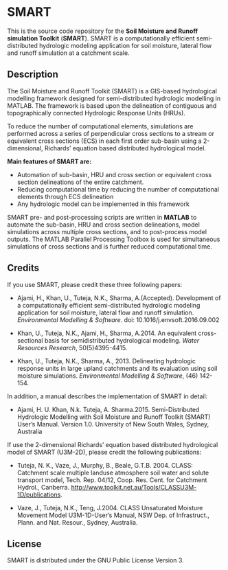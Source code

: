 # SMART
This is the source code repository for the **Soil Moisture and Runoff simulation Toolkit** (**SMART**). SMART is a computationally efficient semi-distributed hydrologic modeling application for soil moisture, lateral flow and runoff simulation at a catchment scale.


## Description
The Soil Moisture and Runoff Toolkit (SMART) is a GIS-based hydrological modelling framework designed for semi-distributed hydrologic modelling in MATLAB. The framework is based upon the delineation of contiguous and topographically connected Hydrologic Response Units (HRUs). 

To reduce the number of computational elements, simulations are performed across a series of perpendicular cross sections to a stream or equivalent cross sections (ECS) in each first order sub-basin using a 2-dimensional, Richards’ equation based distributed hydrological model.

**Main features of SMART are:**
- Automation of sub-basin, HRU and cross section or equivalent cross section delineations of the entire catchment.
- Reducing computational time by reducing the number of computational elements through ECS delineation
- Any hydrologic model can be implemented in this framework

SMART pre- and post-processing scripts are written in **MATLAB** to automate the sub-basin, HRU and cross section delineations, model simulations across multiple cross sections, and to post-process model outputs. The MATLAB Parallel Processing Toolbox is used for simultaneous simulations of cross sections and is further reduced computational time.

## Credits
If you use SMART, please credit these three following papers:
- Ajami, H., Khan, U., Tuteja, N.K., Sharma, A.(Accepted). Development of a computationally efficient semi-distributed
hydrologic modeling application for soil moisture, lateral flow and runoff simulation. *Environmental Modelling & Software*.
doi: 10.1016/j.envsoft.2016.09.002

- Khan, U., Tuteja, N.K., Ajami, H., Sharma, A.2014. An equivalent cross-sectional basis for semidistributed hydrological modeling. *Water Resources Research*, 50(5)4395-4415.

- Khan, U., Tuteja, N.K., Sharma, A., 2013. Delineating hydrologic response units in large  upland catchments and its evaluation using soil moisture simulations. *Environmental Modelling & Software*, (46) 142-154.
 
In addition, a manual describes the implementation of SMART in detail:

- Ajami, H. U. Khan, N.k. Tuteja, A. Sharma.2015. Semi-Distributed Hydrologic Modelling with Soil Moisture and Runoff Toolkit (SMART) User’s Manual. Version 1.0. University of New South Wales, Sydney, Australia


If use the 2-dimensional Richards’ equation based distributed hydrological model of SMART (U3M-2D), please credit the following publications:
- Tuteja, N. K., Vaze, J., Murphy, B., Beale, G.T.B. 2004. CLASS: Catchment scale multiple landuse atmosphere soil water and solute transport model, Tech. Rep. 04/12, Coop. Res. Cent. for Catchment Hydrol., Canberra. <http://www.toolkit.net.au/Tools/CLASSU3M-1D/publications>.

- Vaze, J., Tuteja, N.K., Teng, J.2004. CLASS Unsaturated Moisture Movement Model U3M-1D-User’s Manual, NSW Dep. of Infrastruct., Plann. and Nat. Resour., Sydney, Australia.


## License
SMART is distributed under the GNU Public License Version 3.

